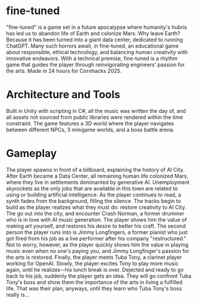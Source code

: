 # fine-tuned
"fine-tuned" is a game set in a future apocalypse where humanity's hubris has led us to abandon life of Earth and colonize Mars. Why leave Earth? Because it has been turned into a giant data center, dedicated to running ChatGPT. Many such horrors await, in fine-tuned, an educational game about responsible, ethical technology, and balancing human creativity with innovative endeavors. With a technical premise, fine-tuned is a rhythm game that guides the player through reinvigorating engineers' passion for the arts. Made in 24 hours for Cornhacks 2025.

# Architecture and Tools
Built in Unity with scripting in C#, all the music was written the day of, and all assets not sourced from public libraries were rendered within the time constraint. The game features a 3D world where the player navigates between different NPCs, 3 minigame worlds, and a boss battle arena. 

# Gameplay
The player spawns in front of a billboard, explaining the history of AI City. After Earth became a Data Center, all remaining human life colonized Mars, where they live in settlements dominanted by generative AI. Unemployment skyrockets as the only jobs that are available in this town are related to using or building artificial intelligence. As the player continues to read, a synth fades from the background, filling the silence. The tracks begin to build as the player realizes what they must do: restore creativity to AI City. The go out into the city, and encounter Crash Norman, a former drummer who is in love with AI music generation. The player shows him the value of making art yourself, and restores his desire to better his craft. The second person the player runs into is Jimmy Longfingers, a former pianist who just got fired from his job as a live performer after his company "restructured." Not to worry, however, as the player quickly shows him the value in playing music even when no one's paying you, and Jimmy Longfinger's passion for the arts is restored. Finally, the player meets Tuba Tony, a clarinet player working for OpenAI. Slowly, the player excites Tony to play more music again, until he realizes--his lunch break is over. Dejected and ready to go back to his job, suddenly the player gets an idea. They will go confront Tuba Tony's boss and show them the importance of the arts in living a fulfilled life. That was their plan, anyways, until they learn who Tuba Tony's boss really is...
